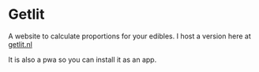 # Getlit

A website to calculate proportions for your edibles. I host a version here at [getlit.nl](https://getlit.nl)

It is also a pwa so you can install it as an app.

